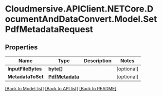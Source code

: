 # Cloudmersive.APIClient.NETCore.DocumentAndDataConvert.Model.SetPdfMetadataRequest
## Properties

Name | Type | Description | Notes
------------ | ------------- | ------------- | -------------
**InputFileBytes** | **byte[]** |  | [optional] 
**MetadataToSet** | [**PdfMetadata**](PdfMetadata.md) |  | [optional] 

[[Back to Model list]](../README.md#documentation-for-models) [[Back to API list]](../README.md#documentation-for-api-endpoints) [[Back to README]](../README.md)


